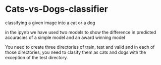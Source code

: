 # Cats-vs-Dogs-classifier
classifying a given image into a cat or a dog

in the ipynb we have used two models to show the difference in predicted accuracies of a simple model and an award winning model

You need to create three directories of train, test and valid and in each of those directories, you need to clasify them as cats and dogs with the exception of the test directory.

